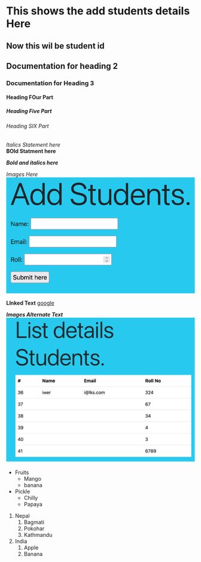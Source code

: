# This shows the add students details Here

## Now this wil be student id

## Documentation for heading 2

### Documentation for Heading 3

#### Heading FOur Part

##### Heading Five Part

###### Heading SIX Part

*Italics Statement here* <br>
**BOld Statment here** <br>

***Bold and italics here*** <br>

*Images Here* <br>
![Add Students](screenshot/add_student.png)

**LInked Text**
[google](http://google.com)

***Images Alternate Text***
![Images Second here](screenshot/list_student.png)

- Fruits
  - Mango
  - banana
- Pickle
  - Chilly
  - Papaya

1. Nepal
    1. Bagmati
    2. Pokohar
    3. Kathmandu
2. India
    1. Apple
    2. Banana
